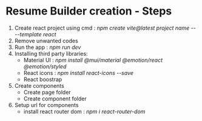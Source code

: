 # Resume Builder creation - Steps

1. Create react project using cmd : *npm create vite@latest project name -- --template react*
2. Remove unwanted codes
3. Run the app : *npm run dev*
4. Installing third party libraries:
   - Material UI : *npm install @mui/material @emotion/react @emotion/styled*
   - React icons :  *npm install react-icons --save* 
   - React boostrap
5. Create components
   - Create page folder
   - Create component folder
6. Setup url for components 
   - install react router dom : *npm i react-router-dom*


